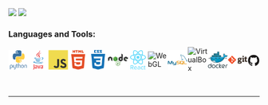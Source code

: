 
<picture>
  <source
    srcset="https://github-readme-stats.vercel.app/api?username=2Pillows&show_icons=true&theme=holi&hide_rank=true&show=reviews,discussions_started,discussions_answered,prs_merged,prs_merged_percentage"
    media="(prefers-color-scheme: dark)"
  />
  <source
    srcset="https://github-readme-stats.vercel.app/api?username=2Pillows&show_icons=true&theme=default&hide_rank=true&show=reviews,discussions_started,discussions_answered,prs_merged,prs_merged_percentage"
    media="(prefers-color-scheme: light), (prefers-color-scheme: no-preference)"
  />
  <img height=200 src="https://github-readme-stats.vercel.app/api?username=2Pillows&show_icons=true&hide_rank=true&show=reviews,discussions_started,discussions_answered,prs_merged,prs_merged_percentage" />
</picture>

<picture>
  <source
    srcset="https://github-readme-stats.vercel.app/api/top-langs?username=2Pillows&theme=holi&layout=compact&langs_count=8"
    media="(prefers-color-scheme: dark)"
  />
  <source
    srcset="https://github-readme-stats.vercel.app/api/top-langs?username=2Pillows&theme=default&layout=compact&langs_count=8"
    media="(prefers-color-scheme: light), (prefers-color-scheme: no-preference)"
  />
  <img height=200 src="https://github-readme-stats.vercel.app/api/top-langs?username=2Pillows&layout=compact&langs_count=8" />
</picture>

### Languages and Tools:

<div style="display: flex; align-items: center; justify-content: center;">
<img align="middle" alt="Python" width="40px" src="https://raw.githubusercontent.com/devicons/devicon/master/icons/python/python-original-wordmark.svg" />
<img align="middle" alt="Java" width="40px" src="https://raw.githubusercontent.com/devicons/devicon/master/icons/java/java-original-wordmark.svg" />
<img align="middle" alt="JavaScript" width="40px" src="https://raw.githubusercontent.com/devicons/devicon/master/icons/javascript/javascript-original.svg" />
<img align="middle" alt="HTML" width="40px" src="https://raw.githubusercontent.com/devicons/devicon/master/icons/html5/html5-plain-wordmark.svg" />
<img align="middle" alt="CSS" width="40px" src="https://raw.githubusercontent.com/devicons/devicon/master/icons/css3/css3-plain-wordmark.svg" />
<!--<img align="middle" alt="C#" width="40px" src="https://raw.githubusercontent.com/devicons/devicon/master/icons/csharp/csharp-original.svg" /> -->
<!--<img align="middle" alt="C++" width="40px" src="https://raw.githubusercontent.com/devicons/devicon/master/icons/cplusplus/cplusplus-original.svg" /> -->
<img align="middle" alt="Node.js" width="40px" src="https://raw.githubusercontent.com/devicons/devicon/master/icons/nodejs/nodejs-original-wordmark.svg" />
<img align="middle" alt="React" width="40px" src="https://raw.githubusercontent.com/devicons/devicon/master/icons/react/react-original-wordmark.svg" /> 
<img align="middle" alt="WebGL" width="40px" src="https://upload.wikimedia.org/wikipedia/commons/2/25/WebGL_Logo.svg">
<!--<img align="middle" alt="Puppeteer" width="40px" src="https://raw.githubusercontent.com/devicons/devicon/master/icons/puppeteer/puppeteer-original.svg" /> -->
<!--<img align="middle" alt="Android" width="40px" src="https://raw.githubusercontent.com/devicons/devicon/master/icons/android/android-original-wordmark.svg" /> -->
<img align="middle" alt="MySQL" width="40px" src="https://raw.githubusercontent.com/devicons/devicon/master/icons/mysql/mysql-original-wordmark.svg" />
<img align="middle" alt="VirtualBox" width="40px" src="https://upload.wikimedia.org/wikipedia/commons/d/d5/Virtualbox_logo.png">
<img align="middle" alt="Docker" width="40px" src="https://raw.githubusercontent.com/devicons/devicon/master/icons/docker/docker-original-wordmark.svg" />
<img align="middle" alt="Git" width="40px" src="https://raw.githubusercontent.com/devicons/devicon/master/icons/git/git-original-wordmark.svg" />
<picture>
  <source
    srcset="https://user-images.githubusercontent.com/3369400/139447912-e0f43f33-6d9f-45f8-be46-2df5bbc91289.png"
    media="(prefers-color-scheme: dark)"
  />
  <source
    srcset="https://raw.githubusercontent.com/devicons/devicon/master/icons/github/github-original.svg"
    media="(prefers-color-scheme: light), (prefers-color-scheme: no-preference)"
  />
  <img align="middle" alt="GitHub" width="40px" src="https://raw.githubusercontent.com/devicons/devicon/master/icons/github/github-original.svg" />
</picture>
</div>

<br />
<br />

---

